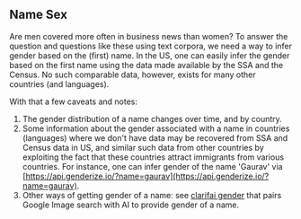 ## Name Sex

Are men covered more often in business news than women? To answer the question and questions like these using text corpora, we need a way to infer gender based on the (first) name. In the US, one can easily infer the gender based on the first name using the data made available by the SSA and the Census. No such comparable data, however, exists for many other countries (and languages). 

With that a few caveats and notes:   
1. The gender distribution of a name changes over time, and by country.   
2. Some information about the gender associated with a name in countries (languages) where we don't have data may be recovered from SSA and Census data in US, and similar such data from other countries by exploiting the fact that these countries attract immigrants from various countries. For instance, one can infer gender of the name 'Gaurav' via [https://api.genderize.io/?name=gaurav](https://api.genderize.io/?name=gaurav).   
3. Other ways of getting gender of a name: see [clarifai gender](https://github.com/soodoku/clarifai_gender) that pairs Google Image search with AI to provide gender of a name. 
